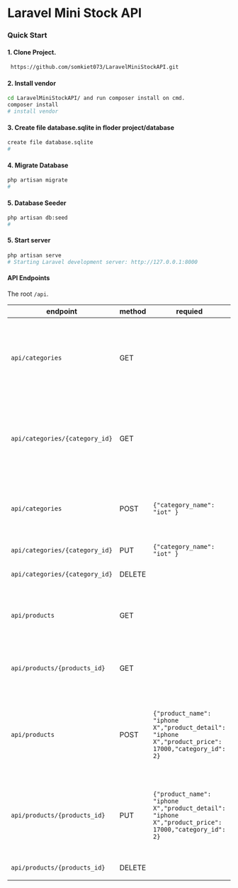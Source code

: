 # Laravel Mini Stock API
### Quick Start

#### 1. Clone Project.

```sh
 https://github.com/somkiet073/LaravelMiniStockAPI.git
```

#### 2. Install vendor

```sh
cd LaravelMiniStockAPI/ and run composer install on cmd.
composer install
# install vendor
```

#### 3. Create file database.sqlite in floder project/database

```sh
create file database.sqlite
# 
```

#### 4. Migrate Database

```sh
php artisan migrate
# 
```

#### 5. Database Seeder

```sh
php artisan db:seed
# 
```

#### 5. Start server

```sh
php artisan serve
# Starting Laravel development server: http://127.0.0.1:8000
```

#### API Endpoints
The root `/api`.

|endpoint|method|requied|response|description
|-|-|-|-|-|
|`api/categories`|GET||`{"success": true,"data": [{  "id": 1,"category_name": "laptop test","product": [{"id": "1","product_name": "lenovo thinkpad","product_detail": "Descriptions","product_price": "22000"}],"created_at": "2020-11-17T05:25:53.000000Z","updated_at": "2020-11-17T05:25:53.000000Z"},],"message": "Category retrived successfully."}`|get All Categories|
|`api/categories/{category_id}`|GET||`{"success": true,"data": [{  "id": 1,"category_name": "laptop test","product": [{"id": "1","product_name": "lenovo thinkpad","product_detail": "Descriptions","product_price": "22000"}],"created_at": "2020-11-17T05:25:53.000000Z","updated_at": "2020-11-17T05:25:53.000000Z"},],"message": "Category retrived successfully."}`|get Catetegory By ID|
|`api/categories`|POST|`{"category_name": "iot" }`|`{"success": true,"data": { "category_name": "iot2", "updated_at": "2020-11-17T09:45:10.000000Z", "created_at": "2020-11-17T09:45:10.000000Z", "id": 5}, "message": "category create successfully."}`|Create Catetegory|
|`api/categories/{category_id}`|PUT|`{"category_name": "iot" }`|`{"success": true,"data": 1,"message": "Category delete successfully."}`|Delete Catetegory|
|`api/categories/{category_id}`|DELETE||`{"success": true,"data": 1,"message": "Category delete successfully."}`|Delete Catetegory|
||
|`api/products`|GET||`{"success": true,"data": [{"id": "1","product_name": "lenovo thinkpad","product_detail": "ทดสอบ...","product_price": "22000","category_name": "laptop test"}],"message": "Product retrived successfully."}`|get All products|
|`api/products/{products_id}`|GET||`{"success": true,"data": [{"id": "1","product_name": "lenovo thinkpad","product_detail": "ทดสอบ...","product_price": "22000","category_name": "laptop test"}],"message": "Product retrived successfully."}`|get products By ID|
|`api/products`|POST|`{"product_name": "iphone X","product_detail": "iphone X","product_price": 17000,"category_id": 2}`|`{"success": true,"data": {"product_name": "apple","product_detail": "test detail...","product_price": 23000,"category_id": 1,"updated_at": "2020-11-17T14:58:05.000000Z","created_at": "2020-11-17T14:58:05.000000Z","id": 5},"message": "Product create successfully."}`|Create products|
|`api/products/{products_id}`|PUT|`{"product_name": "iphone X","product_detail": "iphone X","product_price": 17000,"category_id": 2}`|`{"success": true,"data": {"product_name": "apple","product_detail": "test detail...,"product_price": 23000,"category_id": 1,"updated_at": "2020-11-17T14:58:05.000000Z","created_at": "2020-11-17T14:58:05.000000Z","id": 5},"message": "Product create successfully."}`|Edit products|
|`api/products/{products_id}`|DELETE||`{"success": true,"data": 1,"message": "Product delete successfully."}`|Delete products|
